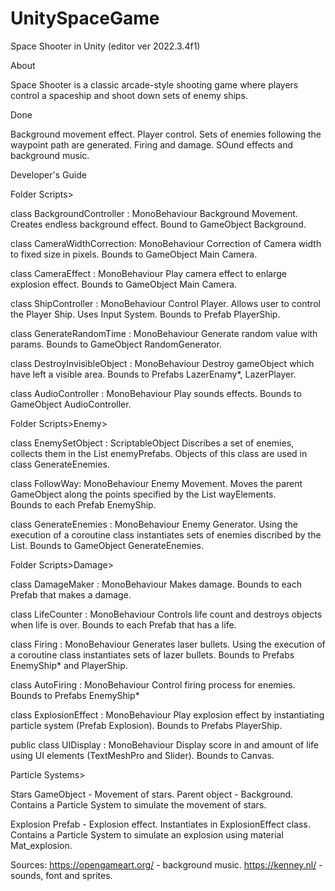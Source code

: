 # UnitySpaceGame
Space Shooter in Unity (editor ver 2022.3.4f1)

About

Space Shooter is a classic arcade-style shooting game where players control a spaceship and shoot down sets of enemy ships. 

Done

Background movement effect.
Player control.
Sets of enemies following the waypoint path are generated. 
Firing and damage.
SOund effects and background music.


Developer's Guide

Folder Scripts>

class BackgroundController : MonoBehaviour
 	Background Movement. 
	Creates endless background effect.
	Bound to GameObject Background. 
	
class CameraWidthCorrection: MonoBehaviour
	Correction of Camera width to fixed size in pixels.
	Bounds to GameObject Main Camera. 

class CameraEffect : MonoBehaviour
	Play camera effect to enlarge explosion effect.
	Bounds to GameObject Main Camera. 

class ShipController : MonoBehaviour
	Control Player.
	Allows user to control the Player Ship. Uses Input System. 
	Bounds to Prefab PlayerShip.

class GenerateRandomTime : MonoBehaviour
	Generate random value with params.
	Bounds to GameObject RandomGenerator.

class DestroyInvisibleObject : MonoBehaviour
	Destroy gameObject which have left a visible area.
	Bounds to Prefabs LazerEnamy*, LazerPlayer.

class AudioController : MonoBehaviour
	Play sounds effects.
	Bounds to GameObject AudioController.

Folder Scripts>Enemy>

class EnemySetObject : ScriptableObject
	Discribes a set of enemies, collects them in the List<GameObject> enemyPrefabs.
	Objects of this class are used in class GenerateEnemies.

class  FollowWay: MonoBehaviour
	Enemy Movement.
	Moves the parent GameObject along the points specified by the List<Transform> wayElements.  
	Bounds to each Prefab EnemyShip.

class GenerateEnemies : MonoBehaviour
	Enemy Generator.
	Using the execution of a coroutine class instantiates sets of enemies discribed by the List<EnemySetObject>.
	Bounds to GameObject GenerateEnemies. 

Folder Scripts>Damage>

class DamageMaker : MonoBehaviour
	Makes damage.
	Bounds to each Prefab that makes a damage.

class LifeCounter : MonoBehaviour
	Controls life count and destroys objects when life is over.
	Bounds to each Prefab that has a life.

class Firing : MonoBehaviour
	Generates laser bullets.
	Using the execution of a coroutine class instantiates sets of lazer bullets.
	Bounds to Prefabs EnemyShip* and PlayerShip.
	
class AutoFiring : MonoBehaviour
	Control firing process for enemies.
	Bounds to Prefabs EnemyShip*

class ExplosionEffect : MonoBehaviour
	Play explosion effect by instantiating particle system (Prefab Explosion).
	Bounds to Prefabs PlayerShip.

public class UIDisplay : MonoBehaviour
	Display score in and amount of life using UI elements (TextMeshPro and Slider).
	Bounds to Canvas.


Particle Systems>

Stars GameObject - Movement of stars.
	Parent object - Background.
	Contains a Particle System to simulate the movement of stars.

Explosion Prefab - Explosion effect.
	Instantiates in ExplosionEffect class.
	Contains a Particle System to simulate an explosion using material Mat_explosion.

Sources:
https://opengameart.org/ - background music.
https://kenney.nl/ - sounds, font and sprites.

